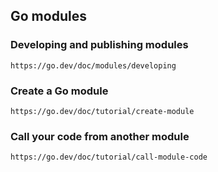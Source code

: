 ## Go modules
### Developing and publishing modules
    https://go.dev/doc/modules/developing
### Create a Go module
    https://go.dev/doc/tutorial/create-module
### Call your code from another module
    https://go.dev/doc/tutorial/call-module-code